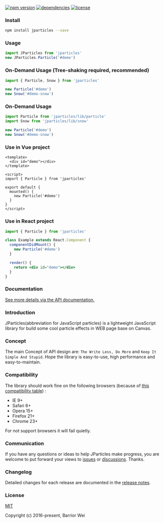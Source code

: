 [![npm version](https://badge.fury.io/js/jparticles.svg)](https://badge.fury.io/js/jparticles)
[![dependencies](https://img.shields.io/badge/dependencies-none-brightgreen.svg)](https://www.npmjs.com/package/jparticles)
[![license](https://img.shields.io/badge/license-MIT-blue.svg)](https://github.com/Barrior/JParticles/blob/master/LICENSE)


### Install

```bash
npm install jparticles --save
```

### Usage

```javascript
import JParticles from 'jparticles'
new JParticles.Particle('#demo')
```

### On-Demand Usage (Tree-shaking required, recommended)

```javascript
import { Particle, Snow } from 'jparticles'

new Particle('#demo')
new Snow('#demo-snow')
```

### On-Demand Usage

```javascript
import Particle from 'jparticles/lib/particle'
import Snow from 'jparticles/lib/snow'

new Particle('#demo')
new Snow('#demo-snow')
```

### Use in Vue project

```vue
<template>
  <div id="demo"></div>
</template>

<script>
import { Particle } from 'jparticles'

export default {
  mounted() {
    new Particle('#demo')
  }
}
</script>
```

### Use in React project

```jsx
import { Particle } from 'jparticles'

class Example extends React.Component {
  componentDidMount() {
    new Particle('#demo')
  }

  render() {
    return <div id="demo"></div>
  }
}
```

### Documentation
[See more details via the API documentation.](https://jparticles.js.org/)


### Introduction

JParticles(abbreviation for JavaScript particles) is a lightweight JavaScript library for build some cool particle effects in WEB page base on Canvas.


### Concept

The main Concept of API design are: `The Write Less, Do More` and `Keep It Simple And Stupid`. Hope the library is easy-to-use, high performance and easy-to-maintain.


### Compatibility

The library should work fine on the following browsers (because of [this compatibility table](./docs/compatibility_table.md)) :

- IE 9+
- Safari 6+
- Opera 15+
- Firefox 21+
- Chrome 23+

For not support browsers it will fail quietly.


### Communication

If you have any questions or ideas to help JParticles make progress, you are welcome to put forward your views to [issues](https://github.com/Barrior/JParticles/issues) or [discussions](https://github.com/Barrior/JParticles/discussions). Thanks.


### Changelog

Detailed changes for each release are documented in the [release notes](https://github.com/Barrior/JParticles/releases).


### License

[MIT](./LICENSE)

Copyright (c) 2016-present, Barrior Wei
